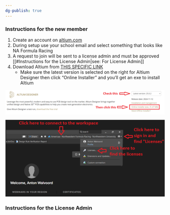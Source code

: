```yaml
---
dg-publish: true
---
```

### Instructions for the new member
1. Create an account on [altium.com](http://altium.com)
2. During setup use your school email and select something that looks like NA Formula Racing
3. A request to join will be sent to a license admin and must be approved [[#Instructions for the License Admin|see: For License Admin]]
4. Download Altium from [THIS SPECIFIC LINK](https://www.altium.com/products/downloads) 
	- Make sure the latest version is selected on the right for Altium Designer then click “Online Installer” and you’ll get an exe to install Altium

![step1](https://github.com/antonwalvoord/nfr-megathread/blob/main/src/site/img/altium_onboarding/step1.PNG?raw=true)

![step2](https://github.com/antonwalvoord/nfr-megathread/blob/main/src/site/img/altium_onboarding/step2.PNG?raw=true)



### Instructions for the License Admin
